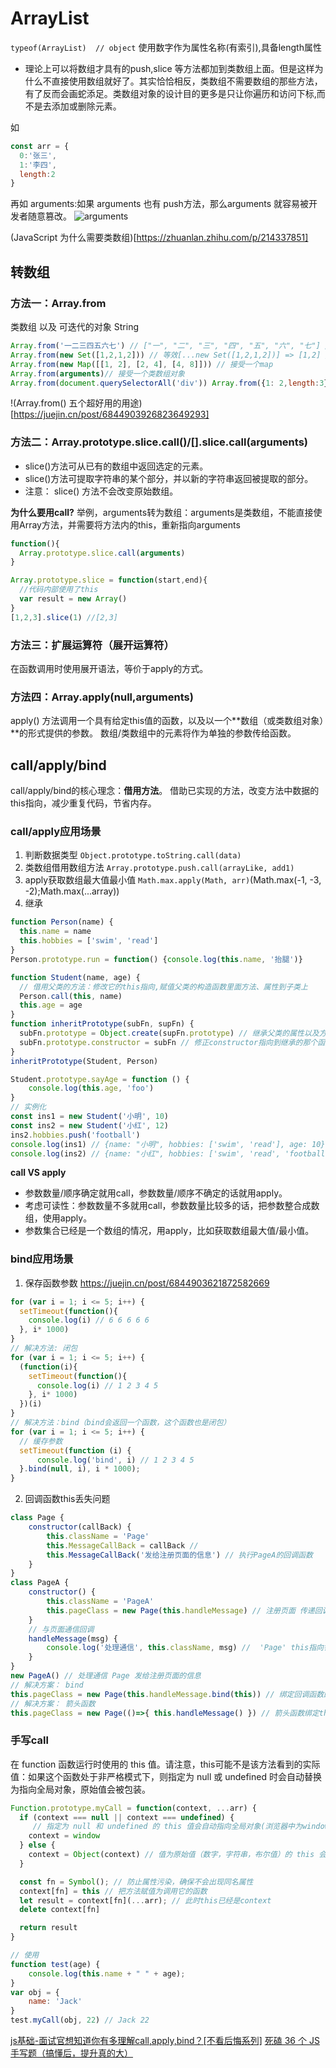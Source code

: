 # ArrayList
`typeof(ArrayList)  // object`
使用数字作为属性名称(有索引),具备length属性
- 理论上可以将数组才具有的push,slice 等方法都加到类数组上面。但是这样为什么不直接使用数组就好了。其实恰恰相反，类数组不需要数组的那些方法，有了反而会画蛇添足。类数组对象的设计目的更多是只让你遍历和访问下标,而不是去添加或删除元素。

如
```js
const arr = {
  0:'张三',
  1:'李四',
  length:2
}
```
再如 arguments:如果 arguments 也有 push方法，那么arguments 就容易被开发者随意篡改。
![arguments](../images/arguments)

(JavaScript 为什么需要类数组)[https://zhuanlan.zhihu.com/p/214337851]

## 转数组
### 方法一：Array.from
类数组 以及 可迭代的对象 String
```js
Array.from('一二三四五六七') // ["一", "二", "三", "四", "五", "六", "七"] // 等效的es5是'一二三四五六七'.split('')
Array.from(new Set([1,2,1,2])) // 等效[...new Set([1,2,1,2])] => [1,2] // 用来数组去重
Array.from(new Map([[1, 2], [2, 4], [4, 8]])) // 接受一个map
Array.from(arguments)// 接受一个类数组对象
Array.from(document.querySelectorAll('div')) Array.from({1: 2,length:3}) // [undefined, 2, undefined]
```
!(Array.from() 五个超好用的用途)[https://juejin.cn/post/6844903926823649293]

### 方法二：Array.prototype.slice.call()/[].slice.call(arguments)
- slice()方法可从已有的数组中返回选定的元素。
- slice()方法可提取字符串的某个部分，并以新的字符串返回被提取的部分。
- 注意： slice() 方法不会改变原始数组。

**为什么要用call?**
举例，arguments转为数组：arguments是类数组，不能直接使用Array方法，并需要将方法内的this，重新指向arguments
```js
function(){
  Array.prototype.slice.call(arguments)
}

Array.prototype.slice = function(start,end){
  //代码内部使用了this
  var result = new Array()
}
[1,2,3].slice(1) //[2,3]
```
### 方法三：扩展运算符（展开运算符）
在函数调用时使用展开语法，等价于apply的方式。

### 方法四：Array.apply(null,arguments)
apply() 方法调用一个具有给定this值的函数，以及以一个**数组（或类数组对象）**的形式提供的参数。
数组/类数组中的元素将作为单独的参数传给函数。


## call/apply/bind
call/apply/bind的核心理念：**借用方法**。
借助已实现的方法，改变方法中数据的this指向，减少重复代码，节省内存。
### call/apply应用场景
1. 判断数据类型 `Object.prototype.toString.call(data)`
2. 类数组借用数组方法 `Array.prototype.push.call(arrayLike, add1)`
3. apply获取数组最大值最小值 `Math.max.apply(Math, arr)`(Math.max(-1, -3, -2);Math.max(...array))
4. 继承
```js
function Person(name) {
  this.name = name
  this.hobbies = ['swim', 'read']
}
Person.prototype.run = function() {console.log(this.name, '抬腿')}

function Student(name, age) {
  // 借用父类的方法：修改它的this指向,赋值父类的构造函数里面方法、属性到子类上
  Person.call(this, name)
  this.age = age
}
function inheritPrototype(subFn, supFn) {
  subFn.prototype = Object.create(supFn.prototype) // 继承父类的属性以及方法
  subFn.prototype.constructor = subFn // 修正constructor指向到继承的那个函数上
}
inheritPrototype(Student, Person)

Student.prototype.sayAge = function () {
    console.log(this.age, 'foo')
}
// 实例化
const ins1 = new Student('小明', 10)
const ins2 = new Student('小红', 12)
ins2.hobbies.push('football')
console.log(ins1) // {name: "小明", hobbies: ['swim', 'read'], age: 10}
console.log(ins2) // {name: "小红", hobbies: ['swim', 'read', 'football'], age: 12}
```
**call VS apply**
- 参数数量/顺序确定就用call，参数数量/顺序不确定的话就用apply。
- 考虑可读性：参数数量不多就用call，参数数量比较多的话，把参数整合成数组，使用apply。
- 参数集合已经是一个数组的情况，用apply，比如获取数组最大值/最小值。
### bind应用场景
1. 保存函数参数
https://juejin.cn/post/6844903621872582669
```js
for (var i = 1; i <= 5; i++) {
  setTimeout(function(){
    console.log(i) // 6 6 6 6 6
  }, i* 1000)
}
// 解决方法: 闭包
for (var i = 1; i <= 5; i++) {
  (function(i){
    setTimeout(function(){
      console.log(i) // 1 2 3 4 5
    }, i* 1000)
  })(i)
}
// 解决方法：bind（bind会返回一个函数，这个函数也是闭包）
for (var i = 1; i <= 5; i++) {
  // 缓存参数
  setTimeout(function (i) {
      console.log('bind', i) // 1 2 3 4 5
  }.bind(null, i), i * 1000);
}
```
2. 回调函数this丢失问题
```js
class Page {
    constructor(callBack) {
        this.className = 'Page'
        this.MessageCallBack = callBack // 
        this.MessageCallBack('发给注册页面的信息') // 执行PageA的回调函数
    }
}
class PageA {
    constructor() {
        this.className = 'PageA'
        this.pageClass = new Page(this.handleMessage) // 注册页面 传递回调函数 问题在这里
    }
    // 与页面通信回调
    handleMessage(msg) {
        console.log('处理通信', this.className, msg) //  'Page' this指向错误
    }
}
new PageA() // 处理通信 Page 发给注册页面的信息
// 解决方案： bind
this.pageClass = new Page(this.handleMessage.bind(this)) // 绑定回调函数的this指向
// 解决方案： 箭头函数
this.pageClass = new Page(()=>{ this.handleMessage() }) // 箭头函数绑定this指向
```
### 手写call
在 function 函数运行时使用的 this 值。请注意，this可能不是该方法看到的实际值：如果这个函数处于非严格模式下，则指定为 null 或 undefined 时会自动替换为指向全局对象，原始值会被包装。
```js
Function.prototype.myCall = function(context, ...arr) {
  if (context === null || context === undefined) {
     // 指定为 null 和 undefined 的 this 值会自动指向全局对象(浏览器中为window)
    context = window
  } else {
    context = Object(context) // 值为原始值（数字，字符串，布尔值）的 this 会指向该原始值的实例对象
  }

  const fn = Symbol(); // 防止属性污染，确保不会出现同名属性
  context[fn] = this // 把方法赋值为调用它的函数
  let result = context[fn](...arr); // 此时this已经是context
  delete context[fn]

  return result
}

// 使用
function test(age) {
    console.log(this.name + " " + age);
}
var obj = {
    name: 'Jack'
}
test.myCall(obj, 22) // Jack 22
```


[js基础-面试官想知道你有多理解call,apply,bind？[不看后悔系列]](https://juejin.cn/post/6844903906279964686)
[死磕 36 个 JS 手写题（搞懂后，提升真的大）](https://juejin.cn/post/6946022649768181774#heading-27)